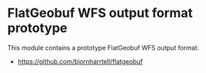 # FlatGeobuf WFS output format prototype

This module contains a prototype FlatGeobuf WFS output format.

* https://github.com/bjornharrtell/flatgeobuf